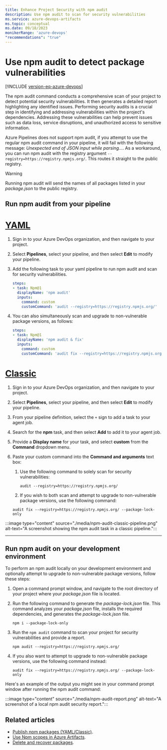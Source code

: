 ```yaml
---
title: Enhance Project Security with npm audit
description: Use npm audit to scan for security vulnerabilities
ms.service: azure-devops-artifacts
ms.topic: conceptual
ms.date: 09/18/2023
monikerRange: 'azure-devops'
"recommendations": "true"
---
```


# Use npm audit to detect package vulnerabilities

[!INCLUDE [version-eq-azure-devops](../../includes/version-eq-azure-devops.md)]

The npm audit command conducts a comprehensive scan of your project to detect potential security vulnerabilities. It then generates a detailed report highlighting any identified issues. Performing security audits is a crucial step in identifying and addressing vulnerabilities within the project's dependencies. Addressing these vulnerabilities can help prevent issues such as data loss, service disruptions, and unauthorized access to sensitive information.

Azure Pipelines does not support npm audit, if you attempt to use the regular npm audit command in your pipeline, it will fail with the following message: *Unexpected end of JSON input while parsing...*. As a workaround, you can run npm audit with the registry argument `--registry=https://registry.npmjs.org/`. This routes it straight to the public registry.

>[!WARNING]
> Running npm audit will send the names of all packages listed in your *package.json* to the public registry.

## Run npm audit from your pipeline

# [YAML](#tab/yaml)

1. Sign in to your Azure DevOps organization, and then navigate to your project.

1. Select **Pipelines**, select your pipeline, and then select **Edit** to modify your pipeline.

1. Add the following task to your yaml pipeline to run npm audit and scan for security vulnerabilities.

    ```yaml
    steps:
    - task: Npm@1
      displayName: 'npm audit'
      inputs:
        command: custom
        customCommand: 'audit --registry=https://registry.npmjs.org/'
    ```

1. You can also simultaneously scan and upgrade to non-vulnerable package versions, as follows:

    ```yaml
    steps:
    - task: Npm@1
      displayName: 'npm audit & fix'
      inputs:
        command: custom
        customCommand: 'audit fix --registry=https://registry.npmjs.org/ --package-lock-only'
    ```

# [Classic](#tab/classic)

1. Sign in to your Azure DevOps organization, and then navigate to your project.

1. Select **Pipelines**, select your pipeline, and then select **Edit** to modify your pipeline.

1. From your pipeline definition, select the `+` sign to add a task to your agent job.

1. Search for the **npm** task, and then select **Add** to add it to your agent job.

1. Provide a **Display name** for your task, and select **custom** from the **Command** dropdown menu.

1. Paste your custom command into the **Command and arguments** text box:

    1. Use the following command to solely scan for security vulnerabilities:
    
       ```Command
       audit --registry=https://registry.npmjs.org/
       ```

    1. If you wish to both scan and attempt to upgrade to non-vulnerable package versions, use the following command:
    
    ```Command
    audit fix --registry=https://registry.npmjs.org/ --package-lock-only
    ```

:::image type="content" source="./media/npm-audit-classic-pipeline.png" alt-text="A screenshot showing the npm audit task in a classic pipeline.":::

---

## Run npm audit on your development environment 

To perform an npm audit locally on your development environment and optionally attempt to upgrade to non-vulnerable package versions, follow these steps:

1. Open a command prompt window, and navigate to the root directory of your project where your *package.json* file is located.

1. Run the following command to generate the *package-lock.json* file. This command analyzes your *package.json* file, installs the required dependencies, and generates the *package-lock.json* file.

    ```Command
    npm i --package-lock-only
    ```

1. Run the `npm audit` command to scan your project for security vulnerabilities and provide a report.

    ```Command
    npm audit --registry=https://registry.npmjs.org/
    ```

1. If you also want to attempt to upgrade to non-vulnerable package versions, use the following command instead:

    ```Command
    audit fix --registry=https://registry.npmjs.org/ --package-lock-only
    ```

Here's an example of the output you might see in your command prompt window after running the npm audit command:

:::image type="content" source="./media/npm-audit-report.png" alt-text="A screenshot of a local npm audit security report.":::

## Related articles

- [Publish npm packages (YAML/Classic)](../../pipelines/artifacts/npm.md).
- [Use Npm scopes in Azure Artifacts](./scopes.md).
- [Delete and recover packages](../how-to/delete-and-recover-packages.md).
